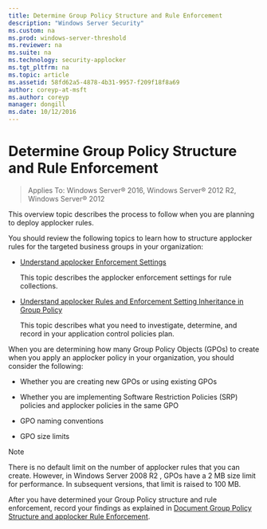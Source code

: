```yaml
---
title: Determine Group Policy Structure and Rule Enforcement
description: "Windows Server Security"
ms.custom: na
ms.prod: windows-server-threshold
ms.reviewer: na
ms.suite: na
ms.technology: security-applocker
ms.tgt_pltfrm: na
ms.topic: article
ms.assetid: 58fd62a5-4878-4b31-9957-f209f18f8a69
author: coreyp-at-msft
ms.author: coreyp
manager: dongill
ms.date: 10/12/2016
---
```

# Determine Group Policy Structure and Rule Enforcement

>Applies To: Windows Server&reg; 2016, Windows Server&reg; 2012 R2, Windows Server&reg; 2012

This overview topic describes the process to follow when you are planning to deploy applocker rules.

You should review the following topics to learn how to structure applocker rules for the targeted business groups in your organization:

-   [Understand applocker Enforcement Settings](understand-applocker-enforcement-settings.md)

    This topic describes the applocker enforcement settings for rule collections.

-   [Understand applocker Rules and Enforcement Setting Inheritance in Group Policy](understand-applocker-rules-and-enforcement-setting-inheritance-in-group-policy.md)

    This topic describes what you need to investigate, determine, and record in your application control policies plan.

When you are determining how many Group Policy Objects (GPOs) to create when you apply an applocker policy in your organization, you should consider the following:

-   Whether you are creating new GPOs or using existing GPOs

-   Whether you are implementing Software Restriction Policies (SRP) policies and applocker policies in the same GPO

-   GPO naming conventions

-   GPO size limits

> [!NOTE]
> There is no default limit on the number of applocker rules that you can create. However, in  Windows Server 2008 R2 , GPOs have a 2 MB size limit for performance. In subsequent versions, that limit is raised to 100 MB.

After you have determined your Group Policy structure and rule enforcement, record your findings as explained in [Document Group Policy Structure and applocker Rule Enforcement](document-group-policy-structure-and-applocker-rule-enforcement.md).


